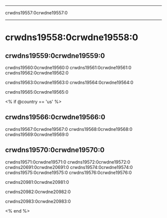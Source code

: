 * * *

crwdns19557:0crwdne19557:0

* * *

# crwdns19558:0crwdne19558:0

## crwdns19559:0crwdne19559:0

crwdns19560:0crwdne19560:0 crwdns19561:0crwdne19561:0 crwdns19562:0crwdne19562:0

crwdns19563:0crwdne19563:0 crwdns19564:0crwdne19564:0

crwdns19565:0crwdne19565:0

<% if @country == 'us' %>

## crwdns19566:0crwdne19566:0

crwdns19567:0crwdne19567:0 crwdns19568:0crwdne19568:0 crwdns19569:0crwdne19569:0

## crwdns19570:0crwdne19570:0

crwdns19571:0crwdne19571:0 crwdns19572:0crwdne19572:0 crwdns20691:0crwdne20691:0 crwdns19574:0crwdne19574:0 crwdns19575:0crwdne19575:0 crwdns19576:0crwdne19576:0

crwdns20981:0crwdne20981:0

crwdns20982:0crwdne20982:0

crwdns20983:0crwdne20983:0

<% end %>